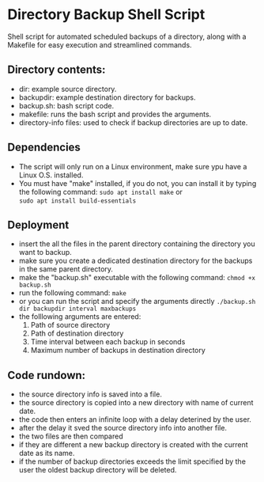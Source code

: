 # Directory Backup Shell Script
 Shell script for automated scheduled backups of a directory, along with a Makefile for easy execution and streamlined commands.

## Directory contents:
  - dir: example source directory.
  - backupdir: example destination directory for backups.
  - backup.sh: bash script code.
  - makefile: runs the bash script and provides the arguments.
  - directory-info files: used to check if backup directories are up to date.

## Dependencies
  - The script will only run on a Linux environment, make sure ypu have a Linux O.S. installed.
  - You must have "make" installed, if you do not, you can install it by typing the following command:
        ```
        sudo apt install make
        ```
    or    
        ```
        sudo apt install build-essentials
        ```

## Deployment
  - insert the all the files in the parent directory containing the directory you want to backup.
  - make sure you create a dedicated destination directory for the backups in the same parent directory.
  - make the "backup.sh" executable with the following command:
        ```
        chmod +x backup.sh
        ```
  - run the following command:
        ```
        make
        ```
  - or you can run the script and specify the arguments directly
        ```
        ./backup.sh dir backupdir interval maxbackups
        ```
  - the folllowing arguments are entered:
      1. Path of source directory 
      2. Path of destination directory
      3. Time interval between each backup in seconds
      4. Maximum number of backups in destination directory

## Code rundown: 
  - the source directory info is saved into a file.
  - the source directory is copied into a new directory with name of current date.
  - the code then enters an infinite loop with a delay deterined by the user.
  - after the delay it sved the source directory info into another file.
  - the two files are then compared
  - if they are different a new backup directory is created with the current date as its name.
  - if the number of backup directories exceeds the limit specified by the user the oldest backup directory will be deleted.
